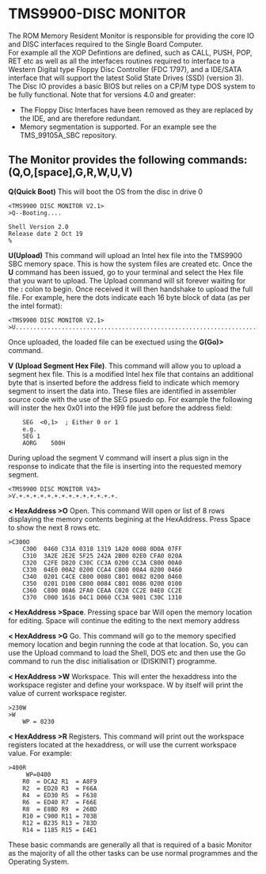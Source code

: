 # TMS9900-DISC MONITOR

The ROM Memory Resident Monitor is responsible for providing the core IO and DISC interfaces required to the Single Board Computer.   
For example all the XOP Defintions are defined, such as CALL, PUSH, POP, RET etc as well as all the interfaces routines required
to interface to a Western Digital type Floppy Disc Controller (FDC 1797), and a IDE/SATA interface that will support the latest Solid State Drives (SSD) (version 3).   The Disc IO provides a basic BIOS but relies on a CP/M type DOS system to be fully functional.   Note that for versions 4.0 and greater:
- The Floppy Disc Interfaces have been removed as they are replaced by the IDE, and are therefore redundant.
- Memory segmentation is supported.  For an example see the TMS_99105A_SBC repository.

## The Monitor provides the following commands: (Q,O,[space],G,R,W,U,V) ##

**Q(Quick Boot)**  This will boot the OS from the disc in drive 0
~~~
<TMS9900 DISC MONITOR V2.1>
>Q--Booting....

Shell Version 2.0
Release date 2 Oct 19
%
~~~
**U(Upload)**   This command will upload an Intel hex file into the TMS9900 SBC memory space.  This is how the system files are created etc.  Once the **U** command has been issued, go to your terminal and select the Hex file that you want to upload.  The Upload command will sit forever waiting for the **:** colon to begin.  Once received it will then handshake to upload the full file.  For example, here the dots indicate each 16 byte block of data (as per the intel format):

~~~
<TMS9900 DISC MONITOR V2.1>
>U......................................................................................
~~~
Once uploaded, the loaded file can be exectued using the **<hex address>G(Go)>** command.

**V (Upload Segment Hex File)**.  This command will allow you to upload a segment hex file.  This is a modified Intel hex file that contains an additional byte that is inserted before the address field to indicate which memory segment to insert the data into.  These files are identified in assembler source code with the use of the SEG psuedo op.  For example the following will inster the hex 0x01 into the H99 file just before the address field:
```
	SEG  <0,1> 	; Either 0 or 1
	e.g.
	SEG 1
	AORG	500H
```
During upload the segment V command will insert a plus sign in the response to indicate that the file is inserting into the requested memory segment.
~~~
<TMS9900 DISC MONITOR V43>
>V.+.+.+.+.+.+.+.+.+.+.+.+.+.+.
~~~
**< HexAddress >O** Open.  This command Will open or list of 8 rows displaying the memory contents begining at the HexAddress.  Press Space to show the next 8 rows etc.
~~~
>C300O
    C300  0460 C31A 0318 1319 1A20 0008 0D0A 07FF
    C310  3A2E 2E2E 5F25 242A 2B00 02E0 CFA0 020A
    C320  C2FE D820 C30C CC3A 0200 CC3A C800 00A0
    C330  04E0 00A2 0200 CCA4 C800 00A4 0200 0460
    C340  0201 C4CE C800 0080 C801 0082 0200 0460
    C350  0201 D100 C800 0084 C801 0086 0200 0100
    C360  C800 00A6 2FA0 CEAA C020 CC2E 04E0 CC2E
    C370  C000 1616 04C1 D060 CC3A 9801 C30C 1310

~~~
**< HexAddress >Space**.  Pressing space bar Will open the memory location for editing.  Space will continue the editing to the next memory address

**< HexAddress >G** Go.  This command will go to the memory specified memory location and begin running the code at that location.  So, you can use the Upload command to load the Shell, DOS etc and then use the Go command to run the disc initialisation or (DISKINIT) programme.

**< HexAddress >W** Workspace.  This will enter the hexaddress into the workspace register and define your workspace.  W by itself will print the 
 value of current workspace register.

 ```
>230W
>W
     WP = 0230

```

**< HexAddress >R** Registers.  This command will print out the workspace registers located at the hexaddress, or will use the current workspace value.
For example:
~~~
>400R
     WP=0400
    R0  = DCA2 R1  = A8F9
    R2  = ED20 R3  = F66A
    R4  = ED30 R5  = F638
    R6  = ED40 R7  = F66E
    R8  = E8BD R9  = 26BD
    R10 = C900 R11 = 703B
    R12 = B235 R13 = 783D
    R14 = 1185 R15 = E4E1
~~~

These basic commands are generally all that is required of a basic Monitor as the majority of all the other tasks can be use normal programmes and the Operating System.





